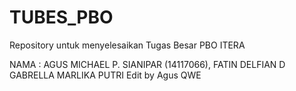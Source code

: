 # TUBES_PBO
Repository untuk menyelesaikan Tugas Besar PBO ITERA

NAMA  : AGUS MICHAEL P. SIANIPAR (14117066), FATIN DELFIAN D GABRELLA MARLIKA PUTRI
Edit by Agus
QWE
